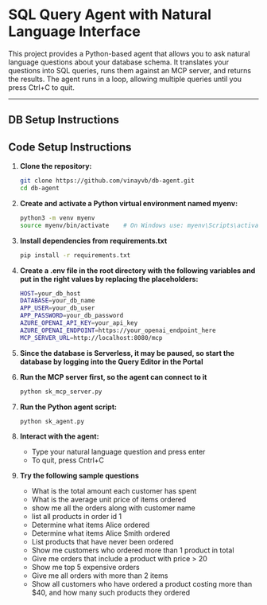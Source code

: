 # SQL Query Agent with Natural Language Interface

This project provides a Python-based agent that allows you to ask natural language questions about your database schema. It translates your questions into SQL queries, runs them against an MCP server, and returns the results. The agent runs in a loop, allowing multiple queries until you press Ctrl+C to quit.

---
## DB Setup Instructions

## Code Setup Instructions

1. **Clone the repository:**

   ```bash
   git clone https://github.com/vinayvb/db-agent.git
   cd db-agent

2. **Create and activate a Python virtual environment named myenv:**
   ```bash
   python3 -m venv myenv
   source myenv/bin/activate    # On Windows use: myenv\Scripts\activate

3. **Install dependencies from requirements.txt**
   ```bash
   pip install -r requirements.txt

4. **Create a .env file in the root directory with the following variables 
   and put in the right values by replacing the placeholders:**
   ```bash
   HOST=your_db_host
   DATABASE=your_db_name
   APP_USER=your_db_user
   APP_PASSWORD=your_db_password
   AZURE_OPENAI_API_KEY=your_api_key
   AZURE_OPENAI_ENDPOINT=https://your_openai_endpoint_here
   MCP_SERVER_URL=http://localhost:8080/mcp
   
5. **Since the database is Serverless, it may be paused, 
   so start the database by logging into the Query Editor in the Portal**

6. **Run the MCP server first, so the agent can connect to it**
   ```bash
   python sk_mcp_server.py

7. **Run the Python agent script:**
   ```bash
   python sk_agent.py
   
8. **Interact with the agent:**
   * Type your natural language question and press enter
   * To quit, press Cntrl+C

9. **Try the following sample questions**
   * What is the total amount each customer has spent
   * What is the average unit price of items ordered
   * show me all the orders along with customer name
   * list all products in order id 1
   * Determine what items Alice ordered
   * Determine what items Alice Smith ordered
   * List products that have never been ordered
   * Show me customers who ordered more than 1 product in total
   * Give me orders that include a product with price > 20
   * Show me top 5 expensive orders
   * Give me all orders with more than 2 items
   * Show all customers who have ordered a product costing more than $40, and how many such products they ordered